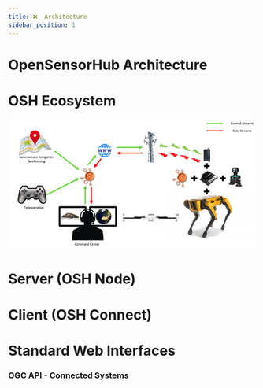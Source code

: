 ```yaml
---
title: ❌  Architecture
sidebar_position: 1
---
```

# OpenSensorHub Architecture

# OSH Ecosystem



![OSH Ecosystem Diagram](../assets/osh/operations.png)


# Server (OSH Node)

# Client (OSH Connect)


# Standard Web Interfaces


### OGC API - Connected Systems
